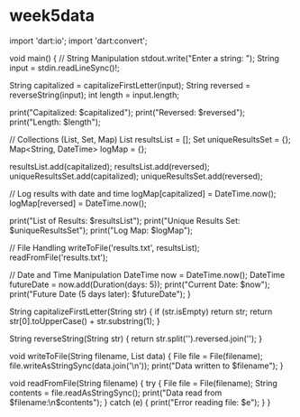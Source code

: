 # week5data

import 'dart:io';
import 'dart:convert';

void main() {
  // String Manipulation
  stdout.write("Enter a string: ");
  String input = stdin.readLineSync()!;

  String capitalized = capitalizeFirstLetter(input);
  String reversed = reverseString(input);
  int length = input.length;

  print("Capitalized: $capitalized");
  print("Reversed: $reversed");
  print("Length: $length");

  // Collections (List, Set, Map)
  List<String> resultsList = [];
  Set<String> uniqueResultsSet = {};
  Map<String, DateTime> logMap = {};

  resultsList.add(capitalized);
  resultsList.add(reversed);
  uniqueResultsSet.add(capitalized);
  uniqueResultsSet.add(reversed);

  // Log results with date and time
  logMap[capitalized] = DateTime.now();
  logMap[reversed] = DateTime.now();

  print("List of Results: $resultsList");
  print("Unique Results Set: $uniqueResultsSet");
  print("Log Map: $logMap");

  // File Handling
  writeToFile('results.txt', resultsList);
  readFromFile('results.txt');

  // Date and Time Manipulation
  DateTime now = DateTime.now();
  DateTime futureDate = now.add(Duration(days: 5));
  print("Current Date: $now");
  print("Future Date (5 days later): $futureDate");
}

String capitalizeFirstLetter(String str) {
  if (str.isEmpty) return str;
  return str[0].toUpperCase() + str.substring(1);
}

String reverseString(String str) {
  return str.split('').reversed.join('');
}

void writeToFile(String filename, List<String> data) {
  File file = File(filename);
  file.writeAsStringSync(data.join('\n'));
  print("Data written to $filename");
}

void readFromFile(String filename) {
  try {
    File file = File(filename);
    String contents = file.readAsStringSync();
    print("Data read from $filename:\n$contents");
  } catch (e) {
    print("Error reading file: $e");
  }
}
